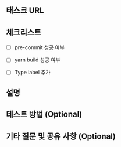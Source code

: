 ## 태스크 URL
<!--
노션 이슈트래킹 페이지에서 관련 이슈의 링크를 적어주세요
Example
[PR 템플릿 만들기](https://www.notion.so/wafflestudio/PR-f9eb6f0f149d485aa90eed5974838e61)
-->


## 체크리스트
- [ ] pre-commit 성공 여부
- [ ] yarn build 성공 여부
- [ ] Type label 추가


## 설명



## 테스트 방법 (Optional)


## 기타 질문 및 공유 사항 (Optional)
